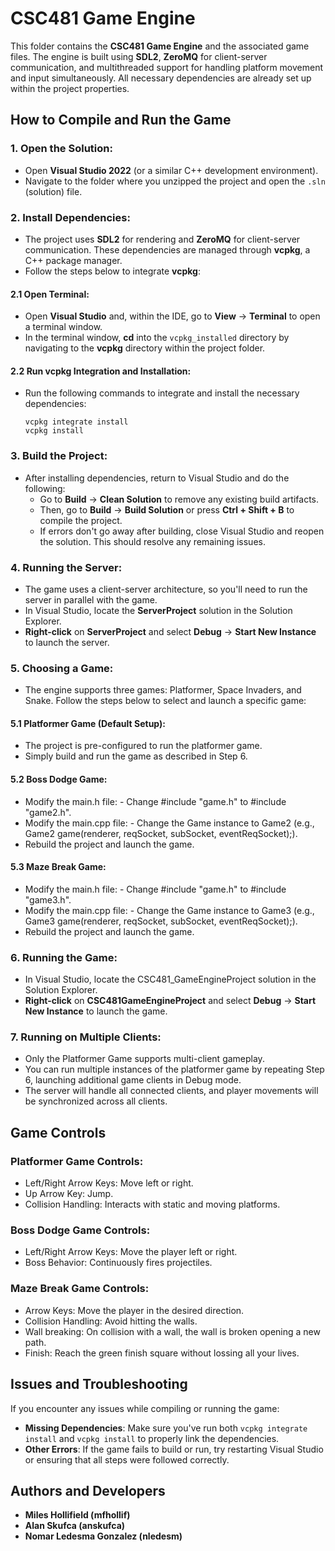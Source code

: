 # CSC481 Game Engine

This folder contains the **CSC481 Game Engine** and the associated game files. The engine is built using **SDL2**, **ZeroMQ** for client-server communication, and multithreaded support for handling platform movement and input simultaneously. All necessary dependencies are already set up within the project properties.

## How to Compile and Run the Game

### 1. **Open the Solution**:
   - Open **Visual Studio 2022** (or a similar C++ development environment).
   - Navigate to the folder where you unzipped the project and open the `.sln` (solution) file.

### 2. **Install Dependencies**:
   - The project uses **SDL2** for rendering and **ZeroMQ** for client-server communication. These dependencies are managed through **vcpkg**, a C++ package manager.
   - Follow the steps below to integrate **vcpkg**:

#### 2.1 **Open Terminal**:
   - Open **Visual Studio** and, within the IDE, go to **View** -> **Terminal** to open a terminal window.
   - In the terminal window, **cd** into the `vcpkg_installed` directory by navigating to the **vcpkg** directory within the project folder.

#### 2.2 **Run vcpkg Integration and Installation**:
   - Run the following commands to integrate and install the necessary dependencies:
     ```
     vcpkg integrate install
     vcpkg install
     ```

### 3. **Build the Project**:
   - After installing dependencies, return to Visual Studio and do the following:
     - Go to **Build** -> **Clean Solution** to remove any existing build artifacts.
     - Then, go to **Build** -> **Build Solution** or press **Ctrl + Shift + B** to compile the project.
     - If errors don't go away after building, close Visual Studio and reopen the solution. This should resolve any remaining issues.

### 4. **Running the Server**:
   - The game uses a client-server architecture, so you'll need to run the server in parallel with the game.
   - In Visual Studio, locate the **ServerProject** solution in the Solution Explorer.
   - **Right-click** on **ServerProject** and select **Debug** -> **Start New Instance** to launch the server.

### 5. **Choosing a Game**:
   - The engine supports three games: Platformer, Space Invaders, and Snake. Follow the steps below to select and launch a specific game:

#### 5.1 **Platformer Game (Default Setup)**:
   - The project is pre-configured to run the platformer game.
   - Simply build and run the game as described in Step 6.

#### 5.2 **Boss Dodge Game**:
   - Modify the main.h file:
    - Change #include "game.h" to #include "game2.h".
   - Modify the main.cpp file:
    - Change the Game instance to Game2 (e.g., Game2 game(renderer, reqSocket, subSocket, eventReqSocket);).
   - Rebuild the project and launch the game.

#### 5.3 **Maze Break Game**:
   - Modify the main.h file:
    - Change #include "game.h" to #include "game3.h".
   - Modify the main.cpp file:
    - Change the Game instance to Game3 (e.g., Game3 game(renderer, reqSocket, subSocket, eventReqSocket);).
   - Rebuild the project and launch the game.

### 6. **Running the Game**:
   - In Visual Studio, locate the CSC481_GameEngineProject solution in the Solution Explorer.
   - **Right-click** on **CSC481GameEngineProject** and select **Debug** -> **Start New Instance** to launch the game.

### 7. **Running on Multiple Clients**:
   - Only the Platformer Game supports multi-client gameplay.
   - You can run multiple instances of the platformer game by repeating Step 6, launching additional game clients in Debug mode.
   - The server will handle all connected clients, and player movements will be synchronized across all clients.

## Game Controls

### Platformer Game Controls:
   - Left/Right Arrow Keys: Move left or right.
   - Up Arrow Key: Jump.
   - Collision Handling: Interacts with static and moving platforms.

### Boss Dodge Game Controls:
   - Left/Right Arrow Keys: Move the player left or right.
   - Boss Behavior: Continuously fires projectiles.

### Maze Break Game Controls:
   - Arrow Keys: Move the player in the desired direction.
   - Collision Handling: Avoid hitting the walls.
   - Wall breaking: On collision with a wall, the wall is broken opening a new path.
   - Finish: Reach the green finish square without lossing all your lives.

## Issues and Troubleshooting

If you encounter any issues while compiling or running the game:

- **Missing Dependencies**: Make sure you've run both `vcpkg integrate install` and `vcpkg install` to properly link the dependencies.
- **Other Errors**: If the game fails to build or run, try restarting Visual Studio or ensuring that all steps were followed correctly.

## Authors and Developers

- **Miles Hollifield (mfhollif)**
- **Alan Skufca (anskufca)**
- **Nomar Ledesma Gonzalez (nledesm)**
